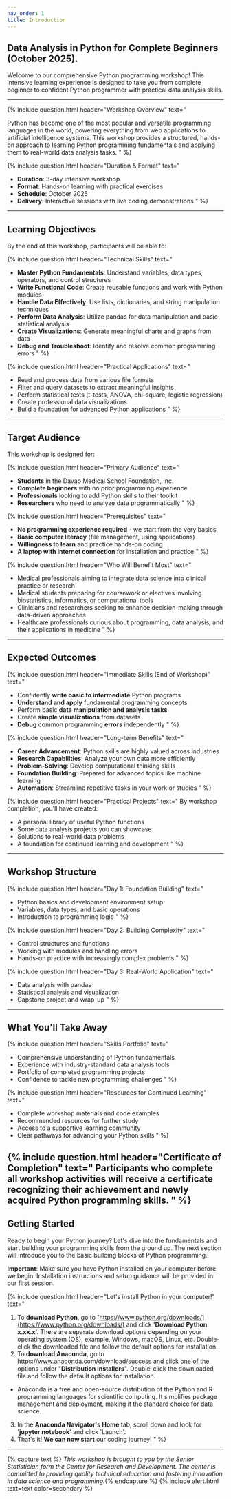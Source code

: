 ```yaml
---
nav_order: 1
title: Introduction
---
```


## Data Analysis in Python for Complete Beginners (October 2025).

Welcome to our comprehensive Python programming workshop! This intensive learning experience is designed to take you from complete beginner to confident Python programmer with practical data analysis skills.

---

{% include question.html header="Workshop Overview" text="

Python has become one of the most popular and versatile programming languages in the world, powering everything from web applications to artificial intelligence systems. This workshop provides a structured, hands-on approach to learning Python programming fundamentals and applying them to real-world data analysis tasks.
" %}

{% include question.html header="Duration & Format" text="
- **Duration**: 3-day intensive workshop
- **Format**: Hands-on learning with practical exercises
- **Schedule**: October 2025
- **Delivery**: Interactive sessions with live coding demonstrations
" %}

---

## Learning Objectives

By the end of this workshop, participants will be able to:

{% include question.html header="Technical Skills" text="
- **Master Python Fundamentals**: Understand variables, data types, operators, and control structures
- **Write Functional Code**: Create reusable functions and work with Python modules
- **Handle Data Effectively**: Use lists, dictionaries, and string manipulation techniques
- **Perform Data Analysis**: Utilize pandas for data manipulation and basic statistical analysis
- **Create Visualizations**: Generate meaningful charts and graphs from data
- **Debug and Troubleshoot**: Identify and resolve common programming errors
" %}

{% include question.html header="Practical Applications" text="
- Read and process data from various file formats
- Filter and query datasets to extract meaningful insights
- Perform statistical tests (t-tests, ANOVA, chi-square, logistic regression)
- Create professional data visualizations
- Build a foundation for advanced Python applications
" %}
---

## Target Audience

This workshop is designed for:

{% include question.html header="Primary Audience" text="
- **Students** in the Davao Medical School Foundation, Inc.
- **Complete beginners** with no prior programming experience
- **Professionals** looking to add Python skills to their toolkit
- **Researchers** who need to analyze data programmatically
" %}

{% include question.html header="Prerequisites" text="
- **No programming experience required** - we start from the very basics
- **Basic computer literacy** (file management, using applications)
- **Willingness to learn** and practice hands-on coding
- **A laptop with internet connection** for installation and practice
" %}

{% include question.html header="Who Will Benefit Most" text="
- Medical professionals aiming to integrate data science into clinical practice or research
- Medical students preparing for coursework or electives involving biostatistics, informatics, or computational tools
- Clinicians and researchers seeking to enhance decision-making through data-driven approaches
- Healthcare professionals curious about programming, data analysis, and their applications in medicine
" %}
---

## Expected Outcomes

{% include question.html header="Immediate Skills (End of Workshop)" text="
- Confidently **write basic to intermediate** Python programs
- **Understand and apply** fundamental programming concepts
- Perform basic **data manipulation and analysis tasks**
- Create **simple visualizations** from datasets
- **Debug** common programming **errors** independently
" %}

{% include question.html header="Long-term Benefits" text="
- **Career Advancement**: Python skills are highly valued across industries
- **Research Capabilities**: Analyze your own data more efficiently
- **Problem-Solving**: Develop computational thinking skills
- **Foundation Building**: Prepared for advanced topics like machine learning
- **Automation**: Streamline repetitive tasks in your work or studies
" %}

{% include question.html header="Practical Projects" text="
By workshop completion, you'll have created:
- A personal library of useful Python functions
- Some data analysis projects you can showcase
- Solutions to real-world data problems
- A foundation for continued learning and development
" %}
---

## Workshop Structure

{% include question.html header="Day 1: Foundation Building" text="
- Python basics and development environment setup
- Variables, data types, and basic operations
- Introduction to programming logic
" %}

{% include question.html header="Day 2: Building Complexity" text="
- Control structures and functions
- Working with modules and handling errors
- Hands-on practice with increasingly complex problems
" %}

{% include question.html header="Day 3: Real-World Application" text="
- Data analysis with pandas
- Statistical analysis and visualization
- Capstone project and wrap-up
" %}
---

## What You'll Take Away

{% include question.html header="Skills Portfolio" text="
- Comprehensive understanding of Python fundamentals
- Experience with industry-standard data analysis tools
- Portfolio of completed programming projects
- Confidence to tackle new programming challenges
" %}

{% include question.html header="Resources for Continued Learning" text="
- Complete workshop materials and code examples
- Recommended resources for further study
- Access to a supportive learning community
- Clear pathways for advancing your Python skills
" %}

{% include question.html header="Certificate of Completion" text="
Participants who complete all workshop activities will receive a certificate recognizing their achievement and newly acquired Python programming skills.
" %}
---

## Getting Started

Ready to begin your Python journey? Let's dive into the fundamentals and start building your programming skills from the ground up. The next section will introduce you to the basic building blocks of Python programming.

**Important**: Make sure you have Python installed on your computer before we begin. Installation instructions and setup guidance will be provided in our first session.

{% include question.html header="Let's install Python in your computer!" text="
1. To **download Python**, go to [https://www.python.org/downloads/](https://www.python.org/downloads/) and click '**Download Python x.xx.x**'. There are separate download options depending on your operating system (OS), example, Windows, macOS, Linux, etc. Double-click the downloaded file and follow the default options for installation.
2. To **download Anaconda**, go to https://www.anaconda.com/download/success and click one of the options under \"**Distribution Installers**\". Double-click the downloaded file and follow the default options for installation.
  - Anaconda is a free and open-source distribution of the Python and R programming languages for scientific computing. It simplifies package management and deployment, making it the standard choice for data science.
3. In the **Anaconda Navigator**'s **Home** tab, scroll down and look for '**jupyter notebook**' and click 'Launch'.
4. That's it! **We can now start** our coding journey!
" %}
---

{% capture text %}
*This workshop is brought to you by the Senior Statistician form the Center for Research and Development. The center is committed to providing quality technical education and fostering innovation in data science and programming.*{% endcapture %}
{% include alert.html text=text color=secondary %}
